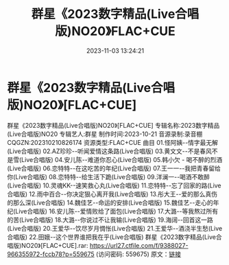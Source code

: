 ﻿---
title: 群星《2023数字精品(Live合唱版)NO20》FLAC+CUE
date: 2023-11-03 13:24:21
categories: APE、FLAC、MP3
tags: 华语中文
---
# 群星《2023数字精品(Live合唱版)NO20》[FLAC+CUE]

群星《2023数字精品(Live合唱版)NO20》[FLAC+CUE]
专辑名称:2023数字精品(Live合唱版)NO20
专辑艺人:群星
制作时间:2023-10-21
音源录制:录音棚
CQGZN:202310210826174
资源类型:FLAC+CUE
曲目
01.怪阿姨--情字最无解(Live合唱版)
02.AZ珍珍--听闻爱情这条路(Live合唱版)
03.黄文文--不是春风不是雪(Live合唱版)
04.安儿陈--难道你忍心(Live合唱版)
05.韩小欠 - 喝不醉的烈酒(Live合唱版)
06.恋特特--在这吃苦的年纪(Live合唱版)
07.王一一--我把青春留给你(Live合唱版)
08.恋特特--给生活下跪(Live合唱版)
09.洋澜一--喝酒不敢醉(Live合唱版)
10.灵魂KK--速笑救心丸(Live合唱版)
11.恋特特--忘了回家的路(Live合唱版)
12.雨中百合--你决定狠心离开我(Live合唱版)
13.彤大王--爱的那么真伤的那么深(Live合唱版)
14.魏佳艺--命运的安排(Live合唱版)
15.魏佳艺--走心的年纪(Live合唱版)
16.安儿陈--爱情败给了面包(Live合唱版)
17.大潞--等我熬过所有的苦(Live合唱版)
18.大潞--你说过不让我输(Live合唱版)
19.海阔--回首这一路(Live合唱版)
20.王爱华--饮尽岁月惆怅(Live合唱版)
21.王爱华--酒浇半生愁(Live合唱版)
22.田娥--这个世界谁把我在乎(Live合唱版)
群星《2023数字精品(Live合唱版)NO20》[FLAC+CUE].rar: https://url27.ctfile.com/f/9388027-966355972-fccb78?p=559675
(访问密码: 559675)
原文：[链接](https://blog.sina.com.cn/s/blog_1647c7e76010313pr.html)